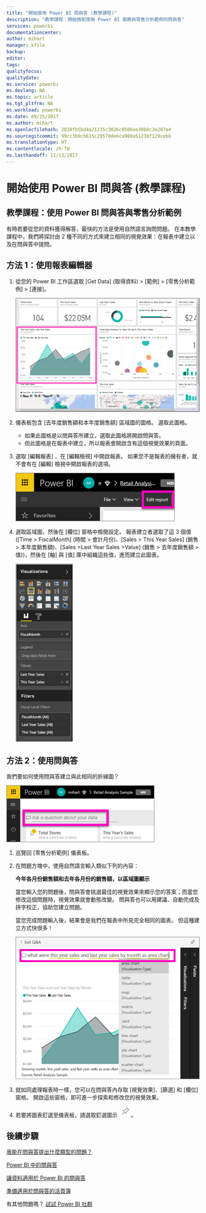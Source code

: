 ```yaml
---
title: "開始使用 Power BI 問與答 (教學課程)"
description: "教學課程：開始搭配使用 Power BI 服務與零售分析範例的問與答"
services: powerbi
documentationcenter: 
author: mihart
manager: kfile
backup: 
editor: 
tags: 
qualityfocus: 
qualitydate: 
ms.service: powerbi
ms.devlang: NA
ms.topic: article
ms.tgt_pltfrm: NA
ms.workload: powerbi
ms.date: 09/25/2017
ms.author: mihart
ms.openlocfilehash: 2038fb5bd4a21235c3026c8506ae30b8c3e287e4
ms.sourcegitcommit: 99cc3b9cb615c2957dde6ca908a51238f129cebb
ms.translationtype: HT
ms.contentlocale: zh-TW
ms.lasthandoff: 11/13/2017
---
```

# <a name="get-started-with-power-bi-qa-tutorial"></a>開始使用 Power BI 問與答 (教學課程)
## <a name="tutorial-use-power-bi-qa-with-the-retail-analysis-sample"></a>教學課程：使用 Power BI 問與答與零售分析範例
有時若要從您的資料獲得解答，最快的方法是使用自然語言詢問問題。  在本教學課程中，我們將探討由 2 種不同的方式來建立相同的視覺效果：在報表中建立以及在問與答中提問。  

## <a name="method-1-using-the-report-editor"></a>方法 1：使用報表編輯器
1. 從您的 Power BI 工作區選取 [Get Data] (取得資料) \> [範例] \> [零售分析範例]  >  [連接]。
   
    ![](media/power-bi-visualization-introduction-to-q-and-a/power-bi-dashboard.png)
2. 儀表板包含 [去年度銷售額和本年度銷售額] 區域圖的圖格。  選取此圖格。 
   
   * 如果此圖格是以問與答所建立，選取此圖格將開啟問與答。 
   * 但此圖格是在報表中建立，所以報表會開啟含有這個視覺效果的頁面。
3. 選取 [編輯報表] ，在 [編輯檢視] 中開啟報表。  如果您不是報表的擁有者，就不會有在 [編輯] 檢視中開啟報表的選項。
   
    ![](media/power-bi-visualization-introduction-to-q-and-a/power-bi-edit-report.png)
4. 選取區域圖，然後在 [欄位]  窗格中檢閱設定。  報表建立者選取了這 3 個值 ([Time > FiscalMonth] (時間 > 會計月份)、[Sales > This Year Sales] (銷售 > 本年度銷售額)、[Sales >Last Year Sales >Value] (銷售 > 去年度銷售額 > 值))，然後在 [軸] 與 [值] 庫中組織這些值，進而建立此圖表。
   
    ![](media/power-bi-visualization-introduction-to-q-and-a/gnatutorial_3-new.png)

## <a name="method-2-using-qa"></a>方法 2：使用問與答
我們要如何使用問與答建立與此相同的折線圖？

![](media/power-bi-visualization-introduction-to-q-and-a/power-bi-qna.png)

1. 巡覽回 [零售分析範例] 儀表板。
2. 在問題方塊中，使用自然語言輸入類似下列的內容：
   
   **今年各月份銷售額和去年各月份的銷售額，以區域圖顯示**
   
   當您輸入您的問題後，問與答會挑選最佳的視覺效果來顯示您的答案；而當您修改這個問題時，視覺效果就會動態改變。 問與答也可以用建議、自動完成及拼字校正，協助您建立問題。
   
   當您完成問題輸入後，結果會是我們在報表中所見完全相同的圖表。  但這種建立方式快很多！
   
   ![](media/power-bi-visualization-introduction-to-q-and-a/powerbi-qna-areachart.png)
3. 就如同處理報表時一樣，您可以在問與答內存取 [視覺效果]、[篩選] 和 [欄位] 窗格。  開啟這些窗格，即可進一步探索和修改您的視覺效果。
4. 若要將圖表釘選至儀表板，請選取釘選圖示 ![](media/power-bi-visualization-introduction-to-q-and-a/pinnooutline.png)。

## <a name="next-steps"></a>後續步驟
[我能在問與答提出什麼類型的問題？](service-q-and-a.md)

[Power BI 中的問與答](service-q-and-a.md)

[讓資料適用於 Power BI 的問與答](service-prepare-data-for-q-and-a.md)

[準備適用於問與答的活頁簿](service-prepare-data-for-q-and-a.md)

有其他問題嗎？ [試試 Power BI 社群](http://community.powerbi.com/)

